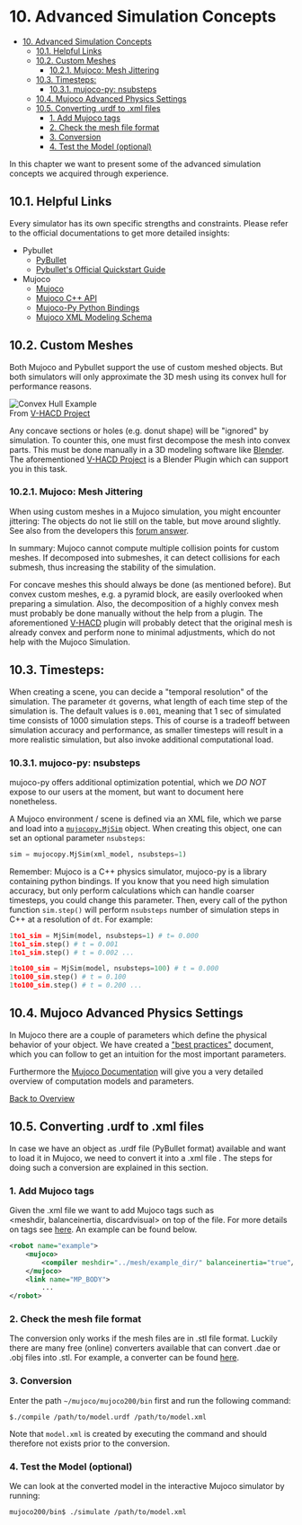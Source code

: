 # 10. Advanced Simulation Concepts
- [10. Advanced Simulation Concepts](#10-advanced-simulation-concepts)
  - [10.1. Helpful Links](#101-helpful-links)
  - [10.2. Custom Meshes](#102-custom-meshes)
    - [10.2.1. Mujoco: Mesh Jittering](#1021-mujoco-mesh-jittering)
  - [10.3. Timesteps:](#103-timesteps)
    - [10.3.1. mujoco-py: nsubsteps](#1031-mujoco-py-nsubsteps)
  - [10.4. Mujoco Advanced Physics Settings](#104-mujoco-advanced-physics-settings)
  - [10.5. Converting .urdf to .xml files](#105-converting-urdf-to-xml-files)
    - [1. Add Mujoco tags](#1-add-mujoco-tags)
    - [2. Check the mesh file format](#2-check-the-mesh-file-format)
    - [3. Conversion](#3-conversion)
    - [4. Test the Model (optional)](#4-test-the-model-optional)


In this chapter we want to present some of the advanced simulation concepts we acquired through experience.

## 10.1. Helpful Links
Every simulator has its own specific strengths and constraints. Please refer to the official documentations to get more detailed insights:

- Pybullet
  - [PyBullet](https://github.com/bulletphysics/bullet3)
  - [Pybullet's Official Quickstart Guide](https://docs.google.com/document/d/10sXEhzFRSnvFcl3XxNGhnD4N2SedqwdAvK3dsihxVUA/edit#heading=h.2ye70wns7io3)
- Mujoco
  - [Mujoco](http://www.mujoco.org/)
  - [Mujoco C++ API](http://www.mujoco.org/book/APIreference.html)
  - [Mujoco-Py Python Bindings](https://github.com/openai/mujoco-py)
  - [Mujoco XML Modeling Schema](http://www.mujoco.org/book/XMLreference.html)

## 10.2. Custom Meshes
Both Mujoco and Pybullet support the use of custom meshed objects. But both simulators will only approximate the 3D mesh using its convex hull for performance reasons.

![Convex Hull Example](https://raw.githubusercontent.com/kmammou/v-hacd/master/doc/chvsacd.png)  
From [V-HACD Project](https://github.com/kmammou/v-hacd)

Any concave sections or holes (e.g. donut shape) will be "ignored" by simulation. To counter this, one must first decompose the mesh into convex parts. This must be done manually in a 3D modeling software like [Blender](https://www.blender.org/). The aforementioned [V-HACD Project](https://github.com/kmammou/v-hacd) is a Blender Plugin which can support you in this task.

### 10.2.1. Mujoco: Mesh Jittering
When using custom meshes in a Mujoco simulation, you might encounter jittering: The objects do not lie still on the table, but move around slightly. See also from the developers this [forum answer](http://www.mujoco.org/forum/index.php?threads/custom-mesh-jittering-in-mujoco-environment-in-openai-gym.3860/).

In summary: Mujoco cannot compute multiple collision points for custom meshes. If decomposed into submeshes, it can detect collisions for each submesh, thus increasing the stability of the simulation.

For concave meshes this should always be done (as mentioned before). But convex custom meshes, e.g. a pyramid block, are easily overlooked when preparing a simulation. Also, the decomposition of a highly convex mesh must probably be done manually without the help from a plugin. The aforementioned [V-HACD](https://github.com/kmammou/v-hacd) plugin will probably detect that the original mesh is already convex and perform none to minimal adjustments, which do not help with the Mujoco Simulation.

## 10.3. Timesteps:
When creating a scene, you can decide a "temporal resolution" of the simulation. The parameter `dt` governs, what length of each time step of the simulation is. The default values is `0.001`, meaning that 1 sec of simulated time consists of 1000 simulation steps. This of course is a tradeoff between simulation accuracy and performance, as smaller timesteps will result in a more realistic simulation, but also invoke additional computational load.

### 10.3.1. mujoco-py: nsubsteps
mujoco-py offers additional optimization potential, which we *DO NOT* expose to our users at the moment, but want to document here nonetheless.

A Mujoco environment / scene is defined via an XML file, which we parse and load into a [`mujocopy.MjSim`](https://openai.github.io/mujoco-py/build/html/reference.html#mjsim-basic-simulation) object. When creating this object, one can set an optional parameter `nsubsteps`:
```python
sim = mujocopy.MjSim(xml_model, nsubsteps=1)
```

Remember: Mujoco is a C++ physics simulator, mujoco-py is a library containing python bindings. If you know that you need high simulation accuracy, but only perform calculations which can handle coarser timesteps, you could change this parameter. Then, every call of the python function `sim.step()` will perform `nsubsteps` number of simulation steps in C++ at a resolution of `dt`. For example:

```python
1to1_sim = MjSim(model, nsubsteps=1) # t= 0.000
1to1_sim.step() # t = 0.001
1to1_sim.step() # t = 0.002 ...

1to100_sim = MjSim(model, nsubsteps=100) # t = 0.000
1to100_sim.step() # t = 0.100
1to100_sim.step() # t = 0.200 ...
```

## 10.4. Mujoco Advanced Physics Settings
In Mujoco there are a couple of parameters which define the physical behavior of your object. We have created a ["best practices"](https://www.overleaf.com/read/cfwjsrsgyynr) document, which you can follow to get an intuition for the most important parameters.

Furthermore the [Mujoco Documentation](http://www.mujoco.org/book/) will give you a very detailed overview of computation models and parameters.

[Back to Overview](./)

## 10.5. Converting .urdf to .xml files
In case we have an object as .urdf file (PyBullet format) available and want to load it in Mujoco, we need to convert it into a .xml file
. The steps for doing such a conversion are explained in this section.
### 1. Add Mujoco tags
Given the .xml file we want to add Mujoco tags such as <meshdir, balanceinertia, discardvisual> on top of the file. For more details on
tags see [here](https://mujoco.readthedocs.io/en/latest/XMLreference.html#compiler). An example can be found below.
```xml
<robot name="example">
    <mujoco>
        <compiler meshdir="../mesh/example_dir/" balanceinertia="true"/>
    </mujoco>
    <link name="MP_BODY">
        ...
</robot>
```
### 2. Check the mesh file format
The conversion only works if the mesh files are in .stl file format. Luckily there are many free (online) converters available that can
 convert .dae or .obj files into .stl. For example, a converter can be found [here](https://anyconv.com/de/obj-in-stl-konverter/).
 
### 3. Conversion
Enter the path `~/mujoco/mujoco200/bin` first and run the following command:
```
$./compile /path/to/model.urdf /path/to/model.xml
```
Note that `model.xml` is created by executing the command and should therefore not exists prior to the conversion.

### 4. Test the Model (optional)
We can look at the converted model in the interactive Mujoco simulator by running:
```
mujoco200/bin$ ./simulate /path/to/model.xml
```